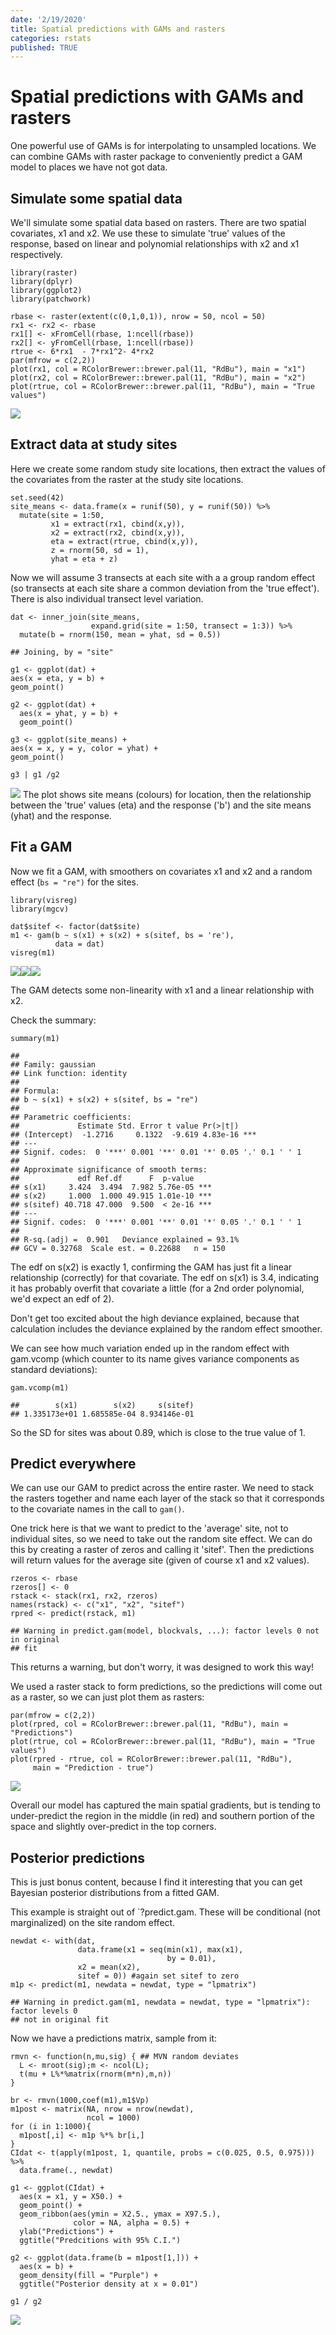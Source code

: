 ```yaml
---
date: '2/19/2020'
title: Spatial predictions with GAMs and rasters
categories: rstats
published: TRUE
---
```


Spatial predictions with GAMs and rasters
=========================================

One powerful use of GAMs is for interpolating to unsampled locations. We
can combine GAMs with raster package to conveniently predict a GAM model
to places we have not got data.

Simulate some spatial data
--------------------------

We'll simulate some spatial data based on rasters. There are two spatial
covariates, x1 and x2. We use these to simulate 'true' values of the
response, based on linear and polynomial relationships with x2 and x1
respectively.

    library(raster)
    library(dplyr)
    library(ggplot2)
    library(patchwork)

    rbase <- raster(extent(c(0,1,0,1)), nrow = 50, ncol = 50)
    rx1 <- rx2 <- rbase
    rx1[] <- xFromCell(rbase, 1:ncell(rbase))
    rx2[] <- yFromCell(rbase, 1:ncell(rbase))
    rtrue <- 6*rx1  - 7*rx1^2- 4*rx2
    par(mfrow = c(2,2))
    plot(rx1, col = RColorBrewer::brewer.pal(11, "RdBu"), main = "x1")
    plot(rx2, col = RColorBrewer::brewer.pal(11, "RdBu"), main = "x2")
    plot(rtrue, col = RColorBrewer::brewer.pal(11, "RdBu"), main = "True values")

![](blogs-2020/spatial-gam-predictions_files/figure-markdown_strict/unnamed-chunk-1-1.png)

Extract data at study sites
---------------------------

Here we create some random study site locations, then extract the values
of the covariates from the raster at the study site locations.

    set.seed(42)
    site_means <- data.frame(x = runif(50), y = runif(50)) %>%
      mutate(site = 1:50,
             x1 = extract(rx1, cbind(x,y)),
             x2 = extract(rx2, cbind(x,y)),
             eta = extract(rtrue, cbind(x,y)),
             z = rnorm(50, sd = 1),
             yhat = eta + z)

Now we will assume 3 transects at each site with a a group random effect
(so transects at each site share a common deviation from the 'true
effect'). There is also individual transect level variation.

    dat <- inner_join(site_means,
                      expand.grid(site = 1:50, transect = 1:3)) %>%
      mutate(b = rnorm(150, mean = yhat, sd = 0.5))

    ## Joining, by = "site"

    g1 <- ggplot(dat) +
    aes(x = eta, y = b) +
    geom_point()

    g2 <- ggplot(dat) +
      aes(x = yhat, y = b) +
      geom_point()

    g3 <- ggplot(site_means) +
    aes(x = x, y = y, color = yhat) +
    geom_point()

    g3 | g1 /g2

![](blogs-2020/spatial-gam-predictions_files/figure-markdown_strict/unnamed-chunk-3-1.png)
The plot shows site means (colours) for location, then the relationship
between the 'true' values (eta) and the response ('b') and the site
means (yhat) and the response.

Fit a GAM
---------

Now we fit a GAM, with smoothers on covariates x1 and x2 and a random
effect (`bs = "re")` for the sites.

    library(visreg)
    library(mgcv)

    dat$sitef <- factor(dat$site)
    m1 <- gam(b ~ s(x1) + s(x2) + s(sitef, bs = 're'),
              data = dat)
    visreg(m1)

![](blogs-2020/spatial-gam-predictions_files/figure-markdown_strict/unnamed-chunk-4-1.png)![](blogs-2020/spatial-gam-predictions_files/figure-markdown_strict/unnamed-chunk-4-2.png)![](blogs-2020/spatial-gam-predictions_files/figure-markdown_strict/unnamed-chunk-4-3.png)

The GAM detects some non-linearity with x1 and a linear relationship
with x2.

Check the summary:

    summary(m1)

    ##
    ## Family: gaussian
    ## Link function: identity
    ##
    ## Formula:
    ## b ~ s(x1) + s(x2) + s(sitef, bs = "re")
    ##
    ## Parametric coefficients:
    ##             Estimate Std. Error t value Pr(>|t|)    
    ## (Intercept)  -1.2716     0.1322  -9.619 4.83e-16 ***
    ## ---
    ## Signif. codes:  0 '***' 0.001 '**' 0.01 '*' 0.05 '.' 0.1 ' ' 1
    ##
    ## Approximate significance of smooth terms:
    ##             edf Ref.df      F  p-value    
    ## s(x1)     3.424  3.494  7.982 5.76e-05 ***
    ## s(x2)     1.000  1.000 49.915 1.01e-10 ***
    ## s(sitef) 40.718 47.000  9.500  < 2e-16 ***
    ## ---
    ## Signif. codes:  0 '***' 0.001 '**' 0.01 '*' 0.05 '.' 0.1 ' ' 1
    ##
    ## R-sq.(adj) =  0.901   Deviance explained = 93.1%
    ## GCV = 0.32768  Scale est. = 0.22688   n = 150

The edf on s(x2) is exactly 1, confirming the GAM has just fit a linear
relationship (correctly) for that covariate. The edf on s(x1) is 3.4,
indicating it has probably overfit that covariate a little (for a 2nd
order polynomial, we'd expect an edf of 2).

Don't get too excited about the high deviance explained, because that
calculation includes the deviance explained by the random effect
smoother.

We can see how much variation ended up in the random effect with
gam.vcomp (which counter to its name gives variance components as
standard deviations):

    gam.vcomp(m1)

    ##        s(x1)        s(x2)     s(sitef)
    ## 1.335173e+01 1.685585e-04 8.934146e-01

So the SD for sites was about 0.89, which is close to the true value of
1.

Predict everywhere
------------------

We can use our GAM to predict across the entire raster. We need to stack
the rasters together and name each layer of the stack so that it
corresponds to the covariate names in the call to `gam()`.

One trick here is that we want to predict to the 'average' site, not to
individual sites, so we need to take out the random site effect. We can
do this by creating a raster of zeros and calling it 'sitef'. Then the
predictions will return values for the average site (given of course x1
and x2 values).

    rzeros <- rbase
    rzeros[] <- 0
    rstack <- stack(rx1, rx2, rzeros)
    names(rstack) <- c("x1", "x2", "sitef")
    rpred <- predict(rstack, m1)

    ## Warning in predict.gam(model, blockvals, ...): factor levels 0 not in original
    ## fit

This returns a warning, but don't worry, it was designed to work this
way!

We used a raster stack to form predictions, so the predictions will come
out as a raster, so we can just plot them as rasters:

    par(mfrow = c(2,2))
    plot(rpred, col = RColorBrewer::brewer.pal(11, "RdBu"), main = "Predictions")
    plot(rtrue, col = RColorBrewer::brewer.pal(11, "RdBu"), main = "True values")
    plot(rpred - rtrue, col = RColorBrewer::brewer.pal(11, "RdBu"),
         main = "Prediction - true")

![](blogs-2020/spatial-gam-predictions_files/figure-markdown_strict/unnamed-chunk-8-1.png)

Overall our model has captured the main spatial gradients, but is
tending to under-predict the region in the middle (in red) and southern
portion of the space and slightly over-predict in the top corners.

Posterior predictions
---------------------

This is just bonus content, because I find it interesting that you can
get Bayesian posterior distributions from a fitted GAM.

This example is straight out of \`?predict.gam. These will be
conditional (not marginalized) on the site random effect.

    newdat <- with(dat,
                   data.frame(x1 = seq(min(x1), max(x1),
                                       by = 0.01),
                   x2 = mean(x2),
                   sitef = 0)) #again set sitef to zero
    m1p <- predict(m1, newdata = newdat, type = "lpmatrix")

    ## Warning in predict.gam(m1, newdata = newdat, type = "lpmatrix"): factor levels 0
    ## not in original fit

Now we have a predictions matrix, sample from it:

    rmvn <- function(n,mu,sig) { ## MVN random deviates
      L <- mroot(sig);m <- ncol(L);
      t(mu + L%*%matrix(rnorm(m*n),m,n))
    }

    br <- rmvn(1000,coef(m1),m1$Vp)
    m1post <- matrix(NA, nrow = nrow(newdat),
                     ncol = 1000)
    for (i in 1:1000){
      m1post[,i] <- m1p %*% br[i,]
    }
    CIdat <- t(apply(m1post, 1, quantile, probs = c(0.025, 0.5, 0.975))) %>%
      data.frame(., newdat)

    g1 <- ggplot(CIdat) +
      aes(x = x1, y = X50.) +
      geom_point() +
      geom_ribbon(aes(ymin = X2.5., ymax = X97.5.),
                  color = NA, alpha = 0.5) +
      ylab("Predictions") +
      ggtitle("Predcitions with 95% C.I.")

    g2 <- ggplot(data.frame(b = m1post[1,])) +
      aes(x = b) +
      geom_density(fill = "Purple") +
      ggtitle("Posterior density at x = 0.01")

    g1 / g2

![](blogs-2020/spatial-gam-predictions_files/figure-markdown_strict/unnamed-chunk-10-1.png)
